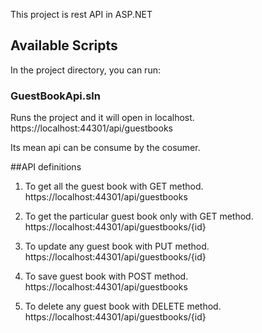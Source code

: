 This project is rest API in ASP.NET

## Available Scripts

In the project directory, you can run:

### GuestBookApi.sln

Runs the project and it will open in localhost.
https://localhost:44301/api/guestbooks

Its mean api can be consume by the cosumer.

##API definitions

1. To get all the guest book with GET method.
   https://localhost:44301/api/guestbooks

2. To get the particular guest book only with GET method.
   https://localhost:44301/api/guestbooks/{id}

3. To update any guest book with PUT method.
   https://localhost:44301/api/guestbooks/{id}

4. To save guest book with POST method.
   https://localhost:44301/api/guestbooks

5. To delete any guest book with DELETE method.
   https://localhost:44301/api/guestbooks/{id}